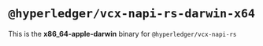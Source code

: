# `@hyperledger/vcx-napi-rs-darwin-x64`

This is the **x86_64-apple-darwin** binary for `@hyperledger/vcx-napi-rs`
